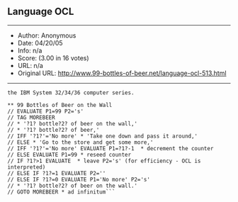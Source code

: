 
## Language OCL ##
---
- Author: Anonymous
- Date: 04/20/05
- Info: n/a
- Score:  (3.00 in 16 votes)
- URL: n/a
- Original URL: http://www.99-bottles-of-beer.net/language-ocl-513.html
---

```Operation Control Language is the JCL/batch/scripting language for 
the IBM System 32/34/36 computer series.

** 99 Bottles of Beer on the Wall
// EVALUATE P1=99 P2='s'
// TAG MOREBEER
// * '?1? bottle?2? of beer on the wall,'
// * '?1? bottle?2? of beer,'
// IFF '?1?'='No more' * 'Take one down and pass it around,' 
// ELSE * 'Go to the store and get some more,'
// IFF '?1?'='No more' EVALUATE P1=?1?-1  * decrement the counter
// ELSE EVALUATE P1=99 * reseed counter
// IF ?1?>1 EVALUATE  * leave P2='s' (for efficiency - OCL is interpreted)
// ELSE IF ?1?=1 EVALUATE P2=''
// ELSE IF ?1?=0 EVALUATE P1='No more' P2='s'
// * '?1? bottle?2? of beer on the wall.'
// GOTO MOREBEER * ad infinitum```